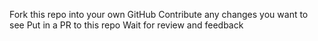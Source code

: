 Fork this repo into your own GitHub
Contribute any changes you want to see
Put in a PR to this repo
Wait for review and feedback
